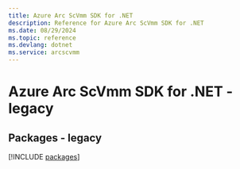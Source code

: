 ```yaml
---
title: Azure Arc ScVmm SDK for .NET
description: Reference for Azure Arc ScVmm SDK for .NET
ms.date: 08/29/2024
ms.topic: reference
ms.devlang: dotnet
ms.service: arcscvmm
---
```

# Azure Arc ScVmm SDK for .NET - legacy
## Packages - legacy
[!INCLUDE [packages](arc-scvmm-index.md)]